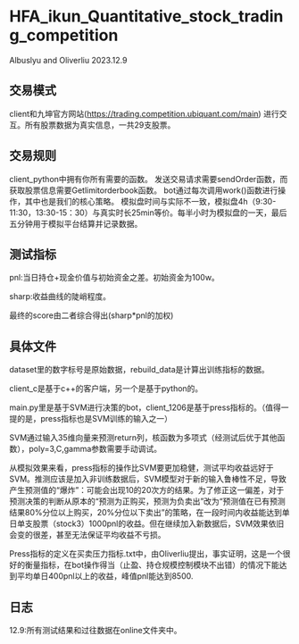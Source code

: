# HFA_ikun_Quantitative_stock_trading_competition

Albuslyu and Oliverliu 2023.12.9

## 交易模式

client和九坤官方网站(https://trading.competition.ubiquant.com/main)
进行交互。所有股票数据为真实信息，一共29支股票。

## 交易规则

client_python中拥有你所有需要的函数。
发送交易请求需要sendOrder函数，而获取股票信息需要Getlimitorderbook函数。
bot通过每次调用work()函数进行操作，其中也是我们的核心策略。
模拟盘时间与实际不一致，模拟盘4h（9:30-11:30，13:30-15：30）与真实时长25min等价。每半小时为模拟盘的一天，最后五分钟用于模拟平台结算并记录数据。

## 测试指标
pnl:当日持仓+现金价值与初始资金之差。初始资金为100w。

sharp:收益曲线的陡峭程度。

最终的score由二者综合得出(sharp*pnl的加权)

## 具体文件
dataset里的数字标号是原始数据，rebuild_data是计算出训练指标的数据。

client_c是基于c++的客户端，另一个是基于python的。

main.py里是基于SVM进行决策的bot，client_1206是基于press指标的。（值得一提的是，press指标也是SVM训练的输入之一）

SVM通过输入35维向量来预测return列，核函数为多项式（经测试后优于其他函数），poly=3,C,gamma参数需要手动调试。

从模拟效果来看，press指标的操作比SVM要更加稳健，测试平均收益远好于SVM。推测应该是加入非训练数据后，SVM模型对于新的输入鲁棒性不足，导致产生预测值的“爆炸”：可能会出现10的20次方的结果。为了修正这一偏差，对于预测决策的判断从原本的“预测为正购买，预测为负卖出”改为“预测值在已有预测结果80%分位以上购买，20%分位以下卖出”的策略，在一段时间内收益能达到单日单支股票（stock3）1000pnl的收益。但在继续加入新数据后，SVM效果依旧会变的很差，甚至无法保证平均收益不亏损。

Press指标的定义在买卖压力指标.txt中，由Oliverliu提出，事实证明，这是一个很好的衡量指标，在bot操作得当（止盈、持仓规模控制模块不出错）的情况下能达到平均单日400pnl以上的收益，峰值pnl能达到8500.

## 日志
12.9:所有测试结果和过往数据在online文件夹中。